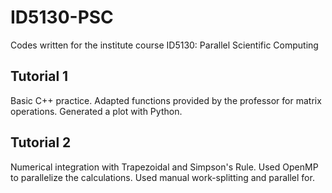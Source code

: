 # ID5130-PSC

Codes written for the institute course ID5130: Parallel Scientific Computing

## Tutorial 1
Basic C++ practice. Adapted functions provided by the professor for matrix operations. Generated a plot with Python.

## Tutorial 2
Numerical integration with Trapezoidal and Simpson's Rule. Used OpenMP to parallelize the calculations. Used manual work-splitting and parallel for.